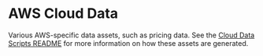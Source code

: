 # AWS Cloud Data

Various AWS-specific data assets, such as pricing data. See the [Cloud Data Scripts README](https://github.com/flexera-public/policy_templates/blob/master/tools/cloud_data/README.md) for more information on how these assets are generated.
